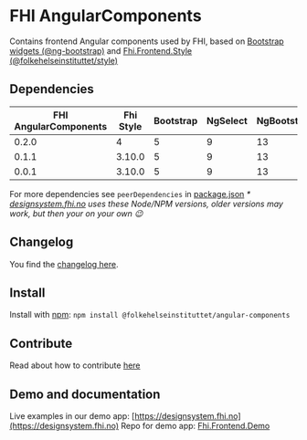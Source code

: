 # FHI AngularComponents

Contains frontend Angular components used by FHI, based on [Bootstrap widgets (@ng-bootstrap)](https://ng-bootstrap.github.io) and [Fhi.Frontend.Style (@folkehelseinstituttet/style)](https://www.npmjs.com/package/@folkehelseinstituttet/style)

## Dependencies

| FHI AngularComponents | Fhi Style | Bootstrap | NgSelect | NgBootstrap | Angular | Node/NPM |
| --------------------- | --------- | --------- | -------- | ----------- | ------- | -------- |
| 0.2.0                 | 4         | 5         | 9        | 13          | 14      | 16/8 *   |
| 0.1.1                 | 3.10.0    | 5         | 9        | 13          | 14      | 16/8 *   |
| 0.0.1                 | 3.10.0    | 5         | 9        | 13          | 14      | 16/8 *   |

For more dependencies see `peerDependencies` in [package.json](https://github.com/folkehelseinstituttet/Fhi.Frontend.Demo/blob/dev/projects/fhi-angular-components/package.json)
_* [designsystem.fhi.no](https://designsystem.fhi.no) uses these Node/NPM versions, older versions may work, but then your on your own :wink:_

## Changelog

You find the [changelog here](https://github.com/folkehelseinstituttet/Fhi.Frontend.Demo/blob/dev/projects/fhi-angular-components/CHANGELOG.md).

## Install

Install with [npm](https://www.npmjs.com): `npm install @folkehelseinstituttet/angular-components`

## Contribute

Read about how to contribute [here](https://github.com/folkehelseinstituttet/Fhi.Frontend.Demo/blob/dev/CONTRIBUTING.md)

## Demo and documentation

Live examples in our demo app: [https://designsystem.fhi.no](https://designsystem.fhi.no)
Repo for demo app: [Fhi.Frontend.Demo](https://github.com/folkehelseinstituttet/Fhi.Frontend.Demo)
